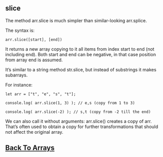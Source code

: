 ## slice

The method arr.slice is much simpler than similar-looking arr.splice.

The syntax is:
```
arr.slice([start], [end])
```
It returns a new array copying to it all items from index start to end (not including end). Both start and end can be negative, in that case position from array end is assumed.

It’s similar to a string method str.slice, but instead of substrings it makes subarrays.

For instance:
```
let arr = ["t", "e", "s", "t"];

console.log( arr.slice(1, 3) ); // e,s (copy from 1 to 3)

console.log( arr.slice(-2) ); // s,t (copy from -2 till the end)
```
We can also call it without arguments: arr.slice() creates a copy of arr. That’s often used to obtain a copy for further transformations that should not affect the original array.

## [Back To Arrays](../arrays.md)
